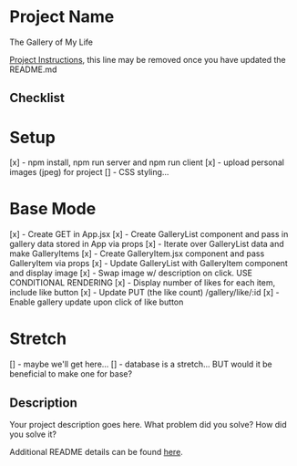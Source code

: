 # Project Name

The Gallery of My Life

[Project Instructions](./INSTRUCTIONS.md), this line may be removed once you have updated the README.md

## Checklist

# Setup
[x] - npm install, npm run server and npm run client
[x] - upload personal images (jpeg) for project
[] - CSS styling...

# Base Mode
[x] - Create GET in App.jsx 
[x] - Create GalleryList component and pass in gallery data stored in App via props
[x] - Iterate over GalleryList data and make GalleryItems
[x] - Create GalleryItem.jsx component and pass GalleryItem via props
[x] - Update GalleryList with GalleryItem component and display image
[x] - Swap image w/ description on click. USE CONDITIONAL RENDERING
[x] - Display number of likes for each item, include like button
[x] - Update PUT (the like count) /gallery/like/:id
[x] - Enable gallery update upon click of like button 

# Stretch
[] - maybe we'll get here...
[] - database is a stretch... BUT would it be beneficial to make one for base? 

## Description

Your project description goes here. What problem did you solve? How did you solve it?

Additional README details can be found [here](https://github.com/PrimeAcademy/readme-template/blob/master/README.md).
